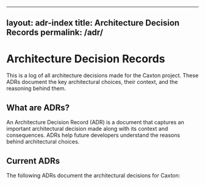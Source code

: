 ______________________________________________________________________

## layout: adr-index title: Architecture Decision Records permalink: /adr/

# Architecture Decision Records

This is a log of all architecture decisions made for the Caxton project. These
ADRs document the key architectural choices, their context, and the reasoning
behind them.

## What are ADRs?

An Architecture Decision Record (ADR) is a document that captures an important
architectural decision made along with its context and consequences. ADRs help
future developers understand the reasons behind architectural choices.

## Current ADRs

The following ADRs document the architectural decisions for Caxton:
